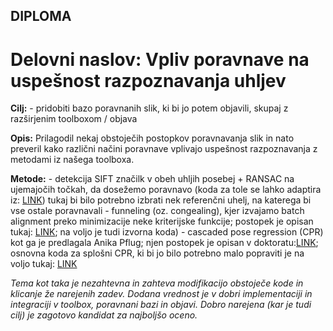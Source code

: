 ## DIPLOMA

# Delovni naslov: Vpliv poravnave na uspešnost razpoznavanja uhljev

**Cilj:** 
	- pridobiti bazo poravnanih slik, ki bi jo potem objavili, skupaj z razširjenim toolboxom / objava

**Opis:**
	Prilagodil nekaj obstoječih postopkov poravnavanja slik in nato preveril kako različni načini poravnave vplivajo uspešnost razpoznavanja z metodami iz našega toolboxa. 

**Metode:**
	- detekcija SIFT značilk v obeh uhljih posebej + RANSAC na ujemajočih točkah, da dosežemo poravnavo (koda za tole se lahko adaptira iz: [LINK](http://luks.fe.uni-lj.si/sl/studij/GST/vaje/vaja5b.html)) tukaj bi bilo potrebno izbrati nek referenčni uhelj, na katerega bi vse ostale poravnavali
	- funneling (oz. congealing), kjer izvajamo batch alignment preko minimizacije neke kriterijske funkcije; postopek je opisan tukaj: [LINK](http://vis-www.cs.umass.edu/code/congealingcomplex/); na voljo je tudi izvorna koda)
	- cascaded pose regression (CPR) kot ga je predlagala Anika Pflug; njen postopek je opisan v doktoratu:[LINK](http://brage.bibsys.no/xmlui/bitstream/id/338233/APflug_dissertation_digital.pdf); osnovna koda za splošni CPR, ki bi jo bilo potrebno malo popraviti je na voljo tukaj: [LINK](http://vision.ucsd.edu/~pdollar/research.html)


*Tema kot taka je nezahtevna in zahteva modifikacijo obstoječe kode in klicanje že narejenih zadev. Dodana vrednost je v dobri implementaciji in integraciji v toolbox, poravnani bazi in objavi. Dobro narejena (kar je tudi cilj) je zagotovo kandidat za najboljšo oceno.*
